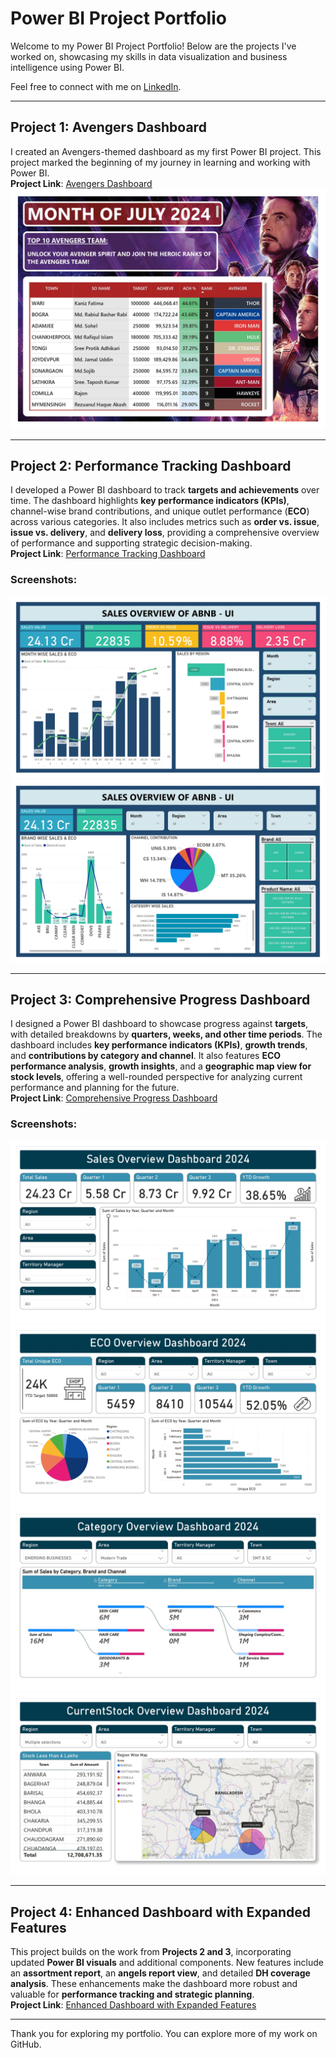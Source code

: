 # Power BI Project Portfolio  

Welcome to my Power BI Project Portfolio! Below are the projects I've worked on, showcasing my skills in data visualization and business intelligence using Power BI.  

Feel free to connect with me on [LinkedIn](https://www.linkedin.com/in/farabi-hsn/).  

---

## **Project 1: Avengers Dashboard**  
I created an Avengers-themed dashboard as my first Power BI project. This project marked the beginning of my journey in learning and working with Power BI.  
**Project Link**: [Avengers Dashboard](https://shorturl.at/E0s0g)  
![Avengers Dashboard Screenshot](images/Avenger%20Dashboard_page-0001.jpg)

---

## **Project 2: Performance Tracking Dashboard**  
I developed a Power BI dashboard to track **targets and achievements** over time. The dashboard highlights **key performance indicators (KPIs)**, channel-wise brand contributions, and unique outlet performance (**ECO**) across various categories. It also includes metrics such as **order vs. issue**, **issue vs. delivery**, and **delivery loss**, providing a comprehensive overview of performance and supporting strategic decision-making.  
**Project Link**: [Performance Tracking Dashboard](https://shorturl.at/3qDii)  

### Screenshots:  
![Performance Tracking Dashboard Screenshot - Page 1](images/Sale%20Overview%20Dashboard_Second%20Project_page-0001.jpg)  
![Performance Tracking Dashboard Screenshot - Page 2](images/Sale%20Overview%20Dashboard_Second%20Project_page-0002.jpg)



---

## **Project 3: Comprehensive Progress Dashboard**  
I designed a Power BI dashboard to showcase progress against **targets**, with detailed breakdowns by **quarters, weeks, and other time periods**. The dashboard includes **key performance indicators (KPIs)**, **growth trends**, and **contributions by category and channel**. It also features **ECO performance analysis**, **growth insights**, and a **geographic map view for stock levels**, offering a well-rounded perspective for analyzing current performance and planning for the future.  
**Project Link**: [Comprehensive Progress Dashboard](https://shorturl.at/YX1Qx)  

### Screenshots:  
![Comprehensive Progress Dashboard Screenshot - Page 1](images/Sale%20Overview%20Dashboard_Third%20Project_page-0001.jpg)  
![Comprehensive Progress Dashboard Screenshot - Page 2](images/Sale%20Overview%20Dashboard_Third%20Project_page-0002.jpg)  
![Comprehensive Progress Dashboard Screenshot - Page 3](images/Sale%20Overview%20Dashboard_Third%20Project_page-0003.jpg)  
![Comprehensive Progress Dashboard Screenshot - Page 4](images/Sale%20Overview%20Dashboard_Third%20Project_page-0004.jpg)


---

## **Project 4: Enhanced Dashboard with Expanded Features**  
This project builds on the work from **Projects 2 and 3**, incorporating updated **Power BI visuals** and additional components. New features include an **assortment report**, an **angels report view**, and detailed **DH coverage analysis**. These enhancements make the dashboard more robust and valuable for **performance tracking and strategic planning**.  
**Project Link**: [Enhanced Dashboard with Expanded Features](https://shorturl.at/3Xn8i)  

---

Thank you for exploring my portfolio. You can explore more of my work on GitHub.

